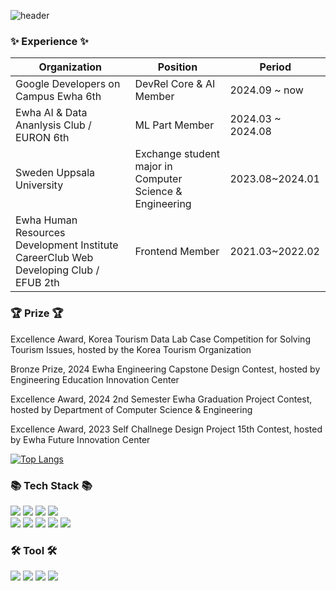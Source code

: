 
![header](https://capsule-render.vercel.app/api?type=waving&height=300&color=gradient&text=Hi%20:\)%20I%20am%20doh-ha&textBg=false&section=header&reversal=false)
<h3>✨  Experience  ✨ </h3>
<table class="table table-striped table-bordered">
<thead>
<tr>
<th><strong>Organization</strong></th>
<th><strong>Position</strong></th>
<th><strong>Period</strong></th>
</tr>
</thead>
<tbody>
<tr>
<td>Google Developers on Campus Ewha 6th</td>
<td>DevRel Core &amp; AI Member</td>
<td>2024.09 ~ now</td>
</tr>
<tr>
<td>Ewha AI &amp; Data Ananlysis Club / EURON 6th</td>
<td>ML Part Member</td>
<td>2024.03 ~ 2024.08</td>
</tr>
<tr>
<td>Sweden Uppsala University</td>
<td>Exchange student major in Computer Science &amp; Engineering</td>
<td>2023.08~2024.01</td>
</tr>
<tr>
<td>Ewha Human Resources Development Institute CareerClub Web Developing Club / EFUB 2th</td>
<td>Frontend Member</td>
<td>2021.03~2022.02</td>
</tr>
</tbody>
</table>


<h3>🏆  Prize  🏆 </h3>
<p class="has-line-data" data-line-start="0" data-line-end="1">Excellence Award, Korea Tourism Data Lab Case Competition for Solving Tourism Issues, hosted by the Korea Tourism Organization</p>
<p class="has-line-data" data-line-start="2" data-line-end="3">Bronze Prize, 2024 Ewha Engineering Capstone Design Contest, hosted by Engineering Education Innovation Center</p>
<p class="has-line-data" data-line-start="4" data-line-end="5">Excellence Award, 2024 2nd Semester Ewha Graduation Project Contest, hosted by Department of Computer Science &amp; Engineering</p>
<p class="has-line-data" data-line-start="6" data-line-end="7">Excellence Award, 2023 Self Challnege Design Project 15th Contest, hosted by Ewha Future Innovation Center</p>

[![Top Langs](https://github-readme-stats.vercel.app/api/top-langs/?username=doh-ha)](https://github.com/anuraghazra/github-readme-stats)
<h3>📚 Tech Stack 📚</h3>
<p>
  <img src="https://img.shields.io/badge/Python-3776AB?style=flat-square&logo=Python&logoColor=white"/>
  <img src="https://img.shields.io/badge/tensorflow-FF6F00?style=flat-square&logo=tensorflow&logoColor=white"/>
  <img src="https://img.shields.io/badge/scikitlearn-F7931E?style=flat-square&logo=scikitlearn&logoColor=white"/>
  <img src="https://img.shields.io/badge/pandas-150458?style=flat-square&logo=pandas&logoColor=white"/><br>

  <img src="https://img.shields.io/badge/React-61DAFB?style=flat-square&logo=React&logoColor=white"/>
<img src="https://img.shields.io/badge/CSS3-1572B6?style=flat-square&logo=CSS3&logoColor=white"/> 
<img src="https://img.shields.io/badge/styled%20components-DB7093?style=flat-square&logo=styledcomponents&logoColor=white"/> 
<img src="https://img.shields.io/badge/JavaScript-F7DF1E?style=flat-square&logo=JavaScript&logoColor=white"/>
<img src="https://img.shields.io/badge/TypeScript-3178C6?style=flat-square&logo=TypeScript&logoColor=white"/> 
</p>
<h3>🛠️  Tool  🛠️ </h3>
<p>
<img src="https://img.shields.io/badge/slack-4A154B?style=flat-square&logo=slack&logoColor=white"/> 
<img src="https://img.shields.io/badge/discord-5865F2?style=flat-square&logo=discord&logoColor=white"/> 
<img src="https://img.shields.io/badge/figma-F24E1E?style=flat-square&logo=figma&logoColor=white"/> 
<img src="https://img.shields.io/badge/notion-000000?style=flat-square&logo=notion&logoColor=white"/> 
</p>

<!--
**doh-ha/doh-ha** is a ✨ _special_ ✨ repository because its `README.md` (this file) appears on your GitHub profile.

Here are some ideas to get you started:

- 🔭 I’m currently working on ...
- 🌱 I’m currently learning ...
- 👯 I’m looking to collaborate on ...
- 🤔 I’m looking for help with ...
- 💬 Ask me about ...
- 📫 How to reach me: ...
- 😄 Pronouns: ...
- ⚡ Fun fact: ...
-->
